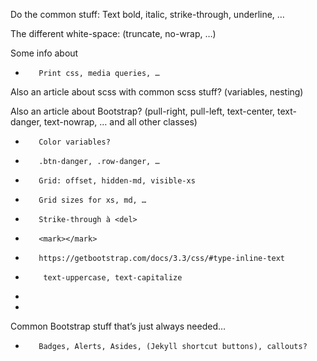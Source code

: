 Do the common stuff:
Text bold, italic, strike-through, underline, …
 
The different white-space: (truncate, no-wrap, …)
 
Some info about
-        Print css, media queries, …
 
Also an article about scss with common scss stuff? (variables, nesting)
 
Also an article about Bootstrap? (pull-right, pull-left, text-center, text-danger, text-nowrap, … and all other classes)
-        Color variables?
-        .btn-danger, .row-danger, …
-        Grid: offset, hidden-md, visible-xs
-        Grid sizes for xs, md, …
-        Strike-through à <del>
-        <mark></mark>
-        https://getbootstrap.com/docs/3.3/css/#type-inline-text
-         text-uppercase, text-capitalize
-          
-         
 
Common Bootstrap stuff that’s just always needed…
-        Badges, Alerts, Asides, (Jekyll shortcut buttons), callouts?
